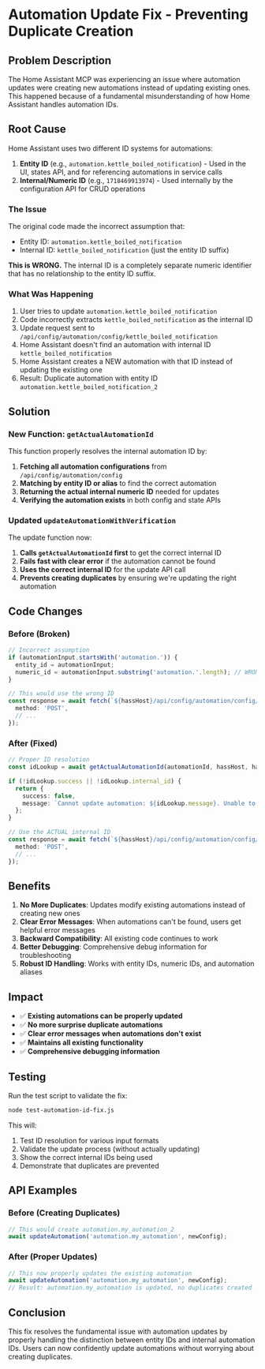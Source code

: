 # Automation Update Fix - Preventing Duplicate Creation

## Problem Description

The Home Assistant MCP was experiencing an issue where automation updates were creating new automations instead of updating existing ones. This happened because of a fundamental misunderstanding of how Home Assistant handles automation IDs.

## Root Cause

Home Assistant uses two different ID systems for automations:

1. **Entity ID** (e.g., `automation.kettle_boiled_notification`) - Used in the UI, states API, and for referencing automations in service calls
2. **Internal/Numeric ID** (e.g., `1718469913974`) - Used internally by the configuration API for CRUD operations

### The Issue

The original code made the incorrect assumption that:
- Entity ID: `automation.kettle_boiled_notification`
- Internal ID: `kettle_boiled_notification` (just the entity ID suffix)

**This is WRONG.** The internal ID is a completely separate numeric identifier that has no relationship to the entity ID suffix.

### What Was Happening

1. User tries to update `automation.kettle_boiled_notification`
2. Code incorrectly extracts `kettle_boiled_notification` as the internal ID
3. Update request sent to `/api/config/automation/config/kettle_boiled_notification`
4. Home Assistant doesn't find an automation with internal ID `kettle_boiled_notification`
5. Home Assistant creates a NEW automation with that ID instead of updating the existing one
6. Result: Duplicate automation with entity ID `automation.kettle_boiled_notification_2`

## Solution

### New Function: `getActualAutomationId`

This function properly resolves the internal automation ID by:

1. **Fetching all automation configurations** from `/api/config/automation/config`
2. **Matching by entity ID or alias** to find the correct automation
3. **Returning the actual internal numeric ID** needed for updates
4. **Verifying the automation exists** in both config and state APIs

### Updated `updateAutomationWithVerification`

The update function now:

1. **Calls `getActualAutomationId` first** to get the correct internal ID
2. **Fails fast with clear error** if the automation cannot be found
3. **Uses the correct internal ID** for the update API call
4. **Prevents creating duplicates** by ensuring we're updating the right automation

## Code Changes

### Before (Broken)
```typescript
// Incorrect assumption
if (automationInput.startsWith('automation.')) {
  entity_id = automationInput;
  numeric_id = automationInput.substring('automation.'.length); // WRONG!
}

// This would use the wrong ID
const response = await fetch(`${hassHost}/api/config/automation/config/${resolved.numeric_id}`, {
  method: 'POST',
  // ...
});
```

### After (Fixed)
```typescript
// Proper ID resolution
const idLookup = await getActualAutomationId(automationId, hassHost, hassToken);

if (!idLookup.success || !idLookup.internal_id) {
  return {
    success: false,
    message: `Cannot update automation: ${idLookup.message}. Unable to determine the internal automation ID needed for updates.`
  };
}

// Use the ACTUAL internal ID
const response = await fetch(`${hassHost}/api/config/automation/config/${idLookup.internal_id}`, {
  method: 'POST',
  // ...
});
```

## Benefits

1. **No More Duplicates**: Updates modify existing automations instead of creating new ones
2. **Clear Error Messages**: When automations can't be found, users get helpful error messages
3. **Backward Compatibility**: All existing code continues to work
4. **Better Debugging**: Comprehensive debug information for troubleshooting
5. **Robust ID Handling**: Works with entity IDs, numeric IDs, and automation aliases

## Impact

- ✅ **Existing automations can be properly updated**
- ✅ **No more surprise duplicate automations**
- ✅ **Clear error messages when automations don't exist**
- ✅ **Maintains all existing functionality**
- ✅ **Comprehensive debugging information**

## Testing

Run the test script to validate the fix:

```bash
node test-automation-id-fix.js
```

This will:
1. Test ID resolution for various input formats
2. Validate the update process (without actually updating)
3. Show the correct internal IDs being used
4. Demonstrate that duplicates are prevented

## API Examples

### Before (Creating Duplicates)
```javascript
// This would create automation.my_automation_2
await updateAutomation('automation.my_automation', newConfig);
```

### After (Proper Updates)
```javascript
// This now properly updates the existing automation
await updateAutomation('automation.my_automation', newConfig);
// Result: automation.my_automation is updated, no duplicates created
```

## Conclusion

This fix resolves the fundamental issue with automation updates by properly handling the distinction between entity IDs and internal automation IDs. Users can now confidently update automations without worrying about creating duplicates.